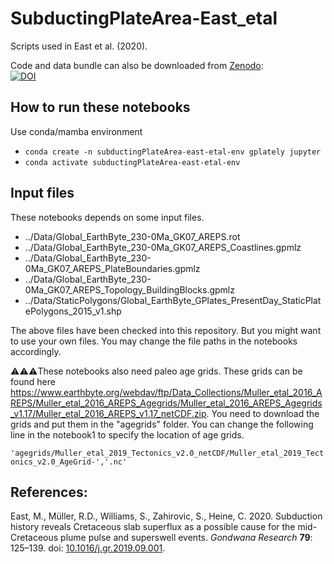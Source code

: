# SubductingPlateArea-East_etal

Scripts used in East et al. (2020).

Code and data bundle can also be downloaded from [Zenodo](https://zenodo.org/):<br>
[![DOI](https://zenodo.org/badge/DOI/10.5281/zenodo.3386429.svg)](https://doi.org/10.5281/zenodo.3386429)

## How to run these notebooks

Use conda/mamba environment

- `conda create -n subductingPlateArea-east-etal-env gplately jupyter`
- `conda activate subductingPlateArea-east-etal-env`

## Input files

These notebooks depends on some input files.

- ../Data/Global_EarthByte_230-0Ma_GK07_AREPS.rot
- ../Data/Global_EarthByte_230-0Ma_GK07_AREPS_Coastlines.gpmlz
- ../Data/Global_EarthByte_230-0Ma_GK07_AREPS_PlateBoundaries.gpmlz
- ../Data/Global_EarthByte_230-0Ma_GK07_AREPS_Topology_BuildingBlocks.gpmlz
- ../Data/StaticPolygons/Global_EarthByte_GPlates_PresentDay_StaticPlatePolygons_2015_v1.shp

The above files have been checked into this repository. But you might want to use your own files. You may change the file paths in the notebooks accordingly.

⚠️⚠️⚠️These notebooks also need paleo age grids. These grids can be found here https://www.earthbyte.org/webdav/ftp/Data_Collections/Muller_etal_2016_AREPS/Muller_etal_2016_AREPS_Agegrids/Muller_etal_2016_AREPS_Agegrids_v1.17/Muller_etal_2016_AREPS_v1.17_netCDF.zip. You need to download the grids and put them in the "agegrids" folder. You can change the following line in the notebook1 to specify the location of age grids.

`'agegrids/Muller_etal_2019_Tectonics_v2.0_netCDF/Muller_etal_2019_Tectonics_v2.0_AgeGrid-','.nc'`

## References:

East, M., Müller, R.D., Williams, S., Zahirovic, S., Heine, C. 2020. Subduction history reveals Cretaceous slab superflux as a possible cause for the mid-Cretaceous plume pulse and superswell events. _Gondwana Research_ **79**: 125–139. doi: [10.1016/j.gr.2019.09.001](https://doi.org/10.1016/j.gr.2019.09.001).

